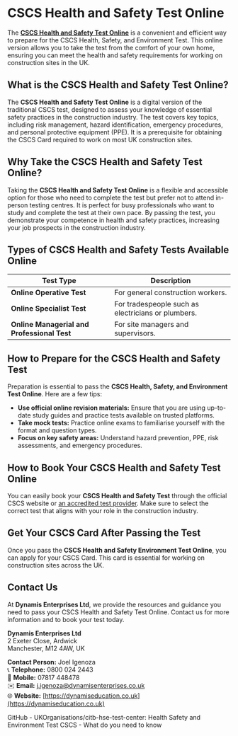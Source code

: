 # CSCS Health and Safety Test Online

The [**CSCS Health and Safety Test Online**](https://dynamiseducation.co.uk/cscs-test-manchester/) is a convenient and efficient way to prepare for the CSCS Health, Safety, and Environment Test. This online version allows you to take the test from the comfort of your own home, ensuring you can meet the health and safety requirements for working on construction sites in the UK.

## What is the CSCS Health and Safety Test Online?

The **CSCS Health and Safety Test Online** is a digital version of the traditional CSCS test, designed to assess your knowledge of essential safety practices in the construction industry. The test covers key topics, including risk management, hazard identification, emergency procedures, and personal protective equipment (PPE). It is a prerequisite for obtaining the CSCS Card required to work on most UK construction sites.

## Why Take the CSCS Health and Safety Test Online?

Taking the **CSCS Health and Safety Test Online** is a flexible and accessible option for those who need to complete the test but prefer not to attend in-person testing centres. It is perfect for busy professionals who want to study and complete the test at their own pace. By passing the test, you demonstrate your competence in health and safety practices, increasing your job prospects in the construction industry.

## Types of CSCS Health and Safety Tests Available Online

| Test Type                            | Description                                                                      |
| ------------------------------------ | -------------------------------------------------------------------------------- |
| **Online Operative Test**            | For general construction workers.                                                |
| **Online Specialist Test**           | For tradespeople such as electricians or plumbers.                               |
| **Online Managerial and Professional Test** | For site managers and supervisors.                                              |

## How to Prepare for the CSCS Health and Safety Test

Preparation is essential to pass the **CSCS Health, Safety, and Environment Test Online**. Here are a few tips:

- **Use official online revision materials:** Ensure that you are using up-to-date study guides and practice tests available on trusted platforms.
- **Take mock tests:** Practice online exams to familiarise yourself with the format and question types.
- **Focus on key safety areas:** Understand hazard prevention, PPE, risk assessments, and emergency procedures.

## How to Book Your CSCS Health and Safety Test Online

You can easily book your **CSCS Health and Safety Test** through the official CSCS website or [an accredited test provider](https://dynamiseducation.co.uk/cscs-test-manchester/). Make sure to select the correct test that aligns with your role in the construction industry.

## Get Your CSCS Card After Passing the Test

Once you pass the **CSCS Health and Safety Environment Test Online**, you can apply for your CSCS Card. This card is essential for working on construction sites across the UK.

## Contact Us

At **Dynamis Enterprises Ltd**, we provide the resources and guidance you need to pass your CSCS Health and Safety Test Online. Contact us for more information and to book your test today.

**Dynamis Enterprises Ltd**  
2 Exeter Close, Ardwick  
Manchester, M12 4AW, UK  

**Contact Person:** Joel Igenoza  
📞 **Telephone:** 0800 024 2443  
📱 **Mobile:** 07817 448478  
✉️ **Email:** [j.igenoza@dynamisenterprises.co.uk](mailto:j.igenoza@dynamisenterprises.co.uk)  
🌐 **Website:** [https://dynamiseducation.co.uk](https://dynamiseducation.co.uk)

GitHub - UKOrganisations/citb-hse-test-center: Health Safety and Environment Test CSCS - What do you need to know

